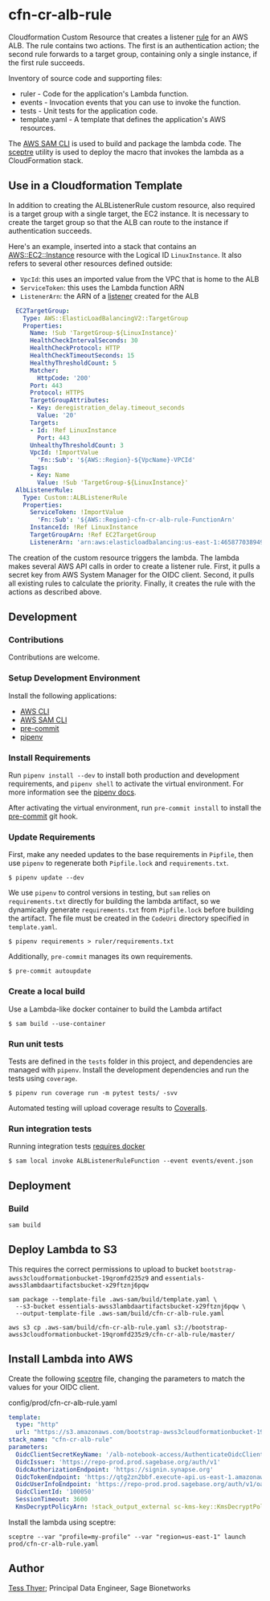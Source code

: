 # cfn-cr-alb-rule
Cloudformation Custom Resource that creates a listener
[rule](https://docs.aws.amazon.com/elasticloadbalancing/latest/application/listener-update-rules.html)
for an AWS ALB. The rule contains two actions. The first is an authentication
action; the second rule forwards to a target group, containing only a single
instance, if the first rule succeeds.

Inventory of source code and supporting files:

- ruler - Code for the application's Lambda function.
- events - Invocation events that you can use to invoke the function.
- tests - Unit tests for the application code.
- template.yaml - A template that defines the application's AWS resources.

The [AWS SAM CLI](https://docs.aws.amazon.com/serverless-application-model/latest/developerguide/serverless-sam-cli-install.html) is used to build and package the lambda code.
The [sceptre](https://github.com/Sceptre/sceptre) utility is used to deploy the
macro that invokes the lambda as a CloudFormation stack.

## Use in a Cloudformation Template
In addition to creating the ALBListenerRule custom resource, also required is
a target group with a single target, the EC2 instance. It is necessary to create
the target group so that the ALB can route to the instance if authentication
succeeds.

Here's an example, inserted into a stack that contains an
[AWS::EC2::Instance](https://docs.aws.amazon.com/AWSCloudFormation/latest/UserGuide/aws-properties-ec2-instance.html)
resource with the Logical ID `LinuxInstance`. It also refers to several other
resources defined outside:
* `VpcId`: this uses an imported value from the VPC that is home to the ALB
* `ServiceToken`: this uses the Lambda function ARN
* `ListenerArn`: the ARN of a [listener](https://docs.aws.amazon.com/elasticloadbalancing/latest/application/load-balancer-listeners.html) created for the ALB

```yaml
  EC2TargetGroup:
    Type: AWS::ElasticLoadBalancingV2::TargetGroup
    Properties:
      Name: !Sub 'TargetGroup-${LinuxInstance}'
      HealthCheckIntervalSeconds: 30
      HealthCheckProtocol: HTTP
      HealthCheckTimeoutSeconds: 15
      HealthyThresholdCount: 5
      Matcher:
        HttpCode: '200'
      Port: 443
      Protocol: HTTPS
      TargetGroupAttributes:
      - Key: deregistration_delay.timeout_seconds
        Value: '20'
      Targets:
      - Id: !Ref LinuxInstance
        Port: 443
      UnhealthyThresholdCount: 3
      VpcId: !ImportValue
        'Fn::Sub': '${AWS::Region}-${VpcName}-VPCId'
      Tags:
      - Key: Name
        Value: !Sub 'TargetGroup-${LinuxInstance}'
  AlbListenerRule:
    Type: Custom::ALBListenerRule
    Properties:
      ServiceToken: !ImportValue
        'Fn::Sub': '${AWS::Region}-cfn-cr-alb-rule-FunctionArn'
      InstanceId: !Ref LinuxInstance
      TargetGroupArn: !Ref EC2TargetGroup
      ListenerArn: 'arn:aws:elasticloadbalancing:us-east-1:465877038949:listener/app/sc135-poc/bf54cc972d64237b/8ad4c71091181c60'
```

The creation of the custom resource triggers the lambda. The lambda makes
several AWS API calls in order to create a listener rule. First, it pulls a
secret key from AWS System Manager for the OIDC client. Second, it pulls all
existing rules to calculate the priority. Finally,  it creates the rule with
the actions as described above.

## Development

### Contributions
Contributions are welcome.

### Setup Development Environment

Install the following applications:
* [AWS CLI](https://github.com/aws/aws-cli)
* [AWS SAM CLI](https://github.com/aws/aws-sam-cli)
* [pre-commit](https://github.com/pre-commit/pre-commit)
* [pipenv](https://github.com/pypa/pipenv)

### Install Requirements

Run `pipenv install --dev` to install both production and development
requirements, and `pipenv shell` to activate the virtual environment. For more
information see the [pipenv docs](https://pipenv.pypa.io/en/latest/).

After activating the virtual environment, run `pre-commit install` to install
the [pre-commit](https://pre-commit.com/) git hook.

### Update Requirements

First, make any needed updates to the base requirements in `Pipfile`, then use
`pipenv` to regenerate both `Pipfile.lock` and `requirements.txt`.

```shell script
$ pipenv update --dev
```

We use `pipenv` to control versions in testing, but `sam` relies on
`requirements.txt` directly for building the lambda artifact, so we dynamically
generate `requirements.txt` from `Pipfile.lock` before building the artifact.
The file must be created in the `CodeUri` directory specified in
`template.yaml`.

```shell script
$ pipenv requirements > ruler/requirements.txt
```

Additionally, `pre-commit` manages its own requirements.

```shell script
$ pre-commit autoupdate
```

### Create a local build

Use a Lambda-like docker container to build the Lambda artifact

```shell script
$ sam build --use-container
```

### Run unit tests

Tests are defined in the `tests` folder in this project, and dependencies are
managed with `pipenv`. Install the development dependencies and run the tests
using `coverage`.

```shell script
$ pipenv run coverage run -m pytest tests/ -svv
```

Automated testing will upload coverage results to [Coveralls](coveralls.io).

### Run integration tests

Running integration tests
[requires docker](https://docs.aws.amazon.com/serverless-application-model/latest/developerguide/sam-cli-command-reference-sam-local-start-api.html)

```shell script
$ sam local invoke ALBListenerRuleFunction --event events/event.json
```

## Deployment

### Build

```shell script
sam build
```

## Deploy Lambda to S3
This requires the correct permissions to upload to bucket
`bootstrap-awss3cloudformationbucket-19qromfd235z9` and
`essentials-awss3lambdaartifactsbucket-x29ftznj6pqw`

```shell script
sam package --template-file .aws-sam/build/template.yaml \
  --s3-bucket essentials-awss3lambdaartifactsbucket-x29ftznj6pqw \
  --output-template-file .aws-sam/build/cfn-cr-alb-rule.yaml

aws s3 cp .aws-sam/build/cfn-cr-alb-rule.yaml s3://bootstrap-awss3cloudformationbucket-19qromfd235z9/cfn-cr-alb-rule/master/
```

## Install Lambda into AWS
Create the following [sceptre](https://github.com/Sceptre/sceptre) file,
changing the parameters to match the values for your OIDC client.

config/prod/cfn-cr-alb-rule.yaml
```yaml
template:
  type: "http"
  url: "https://s3.amazonaws.com/bootstrap-awss3cloudformationbucket-19qromfd235z9/cfn-cr-alb-rule/master/cfn-cr-alb-rule.yaml"
stack_name: "cfn-cr-alb-rule"
parameters:
  OidcClientSecretKeyName: '/alb-notebook-access/AuthenticateOidcClientSecret'
  OidcIssuer: 'https://repo-prod.prod.sagebase.org/auth/v1'
  OidcAuthorizationEndpoint: 'https://signin.synapse.org'
  OidcTokenEndpoint: 'https://qtg2zn2bbf.execute-api.us-east-1.amazonaws.com/token'
  OidcUserInfoEndpoint: 'https://repo-prod.prod.sagebase.org/auth/v1/oauth2/userinfo'
  OidcClientId: '100050'
  SessionTimeout: 3600
  KmsDecryptPolicyArn: !stack_output_external sc-kms-key::KmsDecryptPolicyArn
```

Install the lambda using sceptre:
```shell script
sceptre --var "profile=my-profile" --var "region=us-east-1" launch prod/cfn-cr-alb-rule.yaml
```

## Author

[Tess Thyer](https://github.com/tthyer); Principal Data Engineer, Sage Bionetworks
